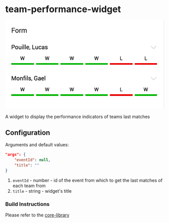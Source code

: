# team-performance-widget
![](https://github.com/kambi-sportsbook-widgets/team-performance-widget/blob/master/screenshot.png?raw=true)

A widget to display the performance indicators of teams last matches

## Configuration

Arguments and default values:
```json
"args": {
    "eventId": null,
    "title": ""
}
```

1. `eventId` - number - id of the event from which to get the last matches of each team from
2. `title` - string - widget's title


### Build Instructions

Please refer to the [core-library](https://github.com/kambi-sportsbook-widgets/widget-core-library)
